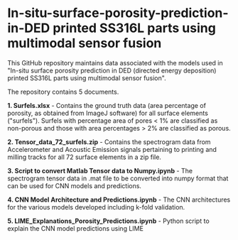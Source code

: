 # In-situ-surface-porosity-prediction-in-DED printed SS316L parts using multimodal sensor fusion
This GitHub repository maintains data associated with the models used in "In-situ surface porosity prediction in DED (directed energy deposition) printed SS316L parts using multimodal sensor fusion".

The repository contains 5 documents.

**1. Surfels.xlsx**  -  Contains the ground truth data (area percentage of porosity, as obtained from ImageJ software) for all surface elements ("surfels"). 
Surfels with percentage area of pores < 1% are classified as non-porous and those with area percentages > 2% are classified as porous. 

**2. Tensor_data_72_surfels.zip**  -  Contains the spectrogram data from Accelerometer and Acoustic Emission signals pertaining to printing and milling tracks for all 72 surface elements in a zip file. 

**3. Script to convert Matlab Tensor data to Numpy.ipynb**   -  The spectrogram tensor data in .mat file to be converted into numpy format that can be used for CNN models and predictions.

**4. CNN Model Architecture and Predictions.ipynb**  -  The CNN architectures for the various models developed including k-fold validation.

**5. LIME_Explanations_Porosity_Predictions.ipynb** - Python script to explain the CNN model predictions using LIME

